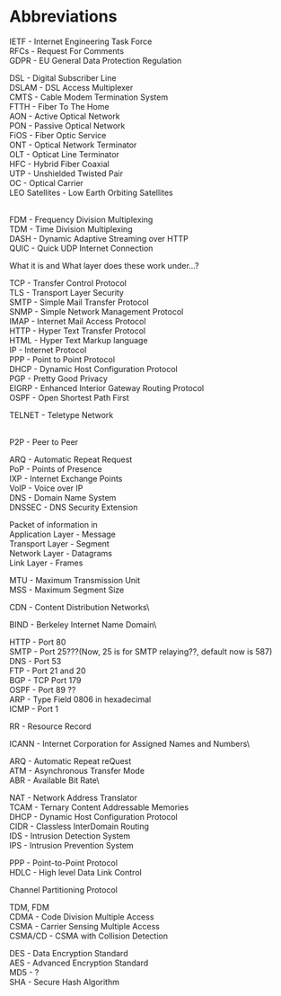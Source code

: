 # Abbreviations

IETF - Internet Engineering Task Force\
RFCs - Request For Comments\
GDPR - EU General Data Protection Regulation

DSL - Digital Subscriber Line\
DSLAM - DSL Access Multiplexer\
CMTS - Cable Modem Termination System\
FTTH - Fiber To The Home\
AON - Active Optical Network\
PON - Passive Optical Network\
FiOS - Fiber Optic Service\
ONT - Optical Network Terminator\
OLT - Opticat Line Terminator\
HFC - Hybrid Fiber Coaxial\
UTP - Unshielded Twisted Pair\
OC - Optical Carrier\
LEO Satellites - Low Earth Orbiting Satellites

\
FDM - Frequency Division Multiplexing\
TDM - Time Division Multiplexing\
DASH - Dynamic Adaptive Streaming over HTTP\
QUIC - Quick UDP Internet Connection

What it is and What layer does these work under...?

TCP - Transfer Control Protocol\
TLS - Transport Layer Security\
SMTP - Simple Mail Transfer Protocol\
SNMP - Simple Network Management Protocol\
IMAP - Internet Mail Access Protocol\
HTTP - Hyper Text Transfer Protocol\
HTML - Hyper Text Markup language\
IP - Internet Protocol\
PPP - Point to Point Protocol\
DHCP - Dynamic Host Configuration Protocol\
PGP - Pretty Good Privacy\
EIGRP - Enhanced Interior Gateway Routing Protocol\
OSPF - Open Shortest Path First

TELNET - Teletype Network

\
P2P - Peer to Peer

ARQ - Automatic Repeat Request\
PoP - Points of Presence\
IXP - Internet Exchange Points\
VoIP - Voice over IP\
DNS - Domain Name System\
DNSSEC - DNS Security Extension

Packet of information in\
Application Layer - Message\
Transport Layer - Segment\
Network Layer - Datagrams\
Link Layer - Frames

MTU - Maximum Transmission Unit\
MSS - Maximum Segment Size

CDN - Content Distribution Networks\

BIND - Berkeley Internet Name Domain\

HTTP - Port 80\
SMTP - Port 25???(Now, 25 is for SMTP relaying??, default now is 587)\
DNS - Port 53\
FTP - Port 21 and 20\
BGP - TCP Port 179\
OSPF - Port 89 ??\
ARP - Type Field 0806 in hexadecimal\
ICMP - Port 1

RR - Resource Record

ICANN - Internet Corporation for Assigned Names and Numbers\

ARQ - Automatic Repeat reQuest\
ATM - Asynchronous Transfer Mode\
ABR - Available Bit Rate\

NAT - Network Address Translator\
TCAM - Ternary Content Addressable Memories\
DHCP - Dynamic Host Configuration Protocol\
CIDR - Classless InterDomain Routing\
IDS - Intrusion Detection System\
IPS - Intrusion Prevention System

PPP - Point-to-Point Protocol\
HDLC - High level Data Link Control

Channel Partitioning Protocol

TDM, FDM\
CDMA - Code Division Multiple Access\
CSMA - Carrier Sensing Multiple Access\
CSMA/CD - CSMA with Collision Detection

DES - Data Encryption Standard\
AES - Advanced Encryption Standard\
MD5 - ?\
SHA - Secure Hash Algorithm

